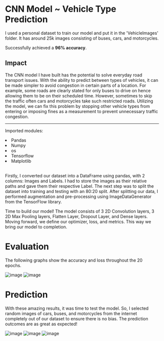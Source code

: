 # CNN Model ~ Vehicle Type Prediction

I used a personal dataset to train our model and put it in the 'VehicleImages' folder. It has around 25k images consisting of buses, cars, and motorcycles. 

Successfully achieved a <b>96% accuracy</b>.

## Impact
The CNN model I have built has the potential to solve everyday road transport issues. With the ability to predict between types of vehicles, it can be made simpler to avoid congestion in certain parts of a location. For
example, some roads are clearly stated for only buses to drive on hence allowing them to be on their scheduled time. However, sometimes to skip the traffic often cars and motorcycles take such restricted
roads. Utilizing the model, we can fix this problem by stopping other vehicle types from entering or imposing fines as a measurement to prevent unnecessary traffic congestion.

<hr>

Imported modules:
<li>Pandas</li>
<li>Numpy</li>
<li>os</li>
<li>Tensorflow</li>
<li>Matplotlib</li>

<br>

Firstly, I converted our dataset into a DataFrame using pandas, with 2 columns: Images and Labels. I had to store the images as their relative paths and gave them their respective Label. The next step was to split the dataset into training and testing with an 80:20 split. After splitting our data, I performed augmentation and pre-processing using ImageDataGenerator from the TensorFlow library.

Time to build our model! The model consists of 3 2D Convolution layers, 3 2D Max Pooling layers, Flatten Layer, Dropout Layer, and Dense layers. Moving forward, we define our optimizer, loss, and metrics. This way we bring our model to completion.

# Evaluation
The following graphs show the accuracy and loss throughout the 20 epochs.

![image](https://github.com/HarshaBeth/CNN-Vehicle-Prediction/assets/92636321/b47a6db6-93b9-4697-a0aa-e29a0e459bc6)
![image](https://github.com/HarshaBeth/CNN-Vehicle-Prediction/assets/92636321/21f590b9-dcc6-485e-8e77-04b0c7d042c7)

# Prediction
With these amazing results, it was time to test the model. So, I selected random images of cars, buses, and motorcycles from the internet completely out of our dataset to ensure there is no bias.
The prediction outcomes are as great as expected!

![image](https://github.com/HarshaBeth/CNN-Vehicle-Prediction/assets/92636321/f2ee1be7-7568-49f3-b579-e97f72e07db0)
![image](https://github.com/HarshaBeth/CNN-Vehicle-Prediction/assets/92636321/68ee7679-9317-4617-a087-d651da4345cc)
![image](https://github.com/HarshaBeth/CNN-Vehicle-Prediction/assets/92636321/e927bb9b-d01f-4df0-9a3f-f80a7a338073)








